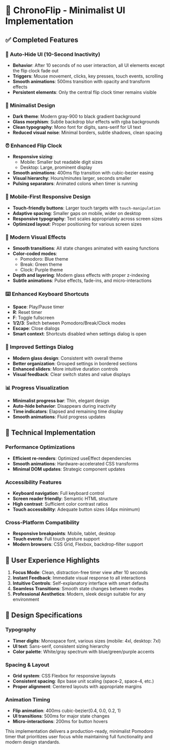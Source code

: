 # 🎨 ChronoFlip - Minimalist UI Implementation

## ✅ **Completed Features**

### **🔄 Auto-Hide UI (10-Second Inactivity)**
- **Behavior**: After 10 seconds of no user interaction, all UI elements except the flip clock fade out
- **Triggers**: Mouse movement, clicks, key presses, touch events, scrolling
- **Smooth animations**: 500ms transition with opacity and transform effects
- **Persistent elements**: Only the central flip clock timer remains visible

### **🎯 Minimalist Design**
- **Dark theme**: Modern gray-900 to black gradient background
- **Glass morphism**: Subtle backdrop blur effects with rgba backgrounds
- **Clean typography**: Mono font for digits, sans-serif for UI text
- **Reduced visual noise**: Minimal borders, subtle shadows, clean spacing

### **⏰ Enhanced Flip Clock**
- **Responsive sizing**: 
  - Mobile: Smaller but readable digit sizes
  - Desktop: Large, prominent display
- **Smooth animations**: 400ms flip transition with cubic-bezier easing
- **Visual hierarchy**: Hours/minutes larger, seconds smaller
- **Pulsing separators**: Animated colons when timer is running

### **📱 Mobile-First Responsive Design**
- **Touch-friendly buttons**: Larger touch targets with `touch-manipulation`
- **Adaptive spacing**: Smaller gaps on mobile, wider on desktop
- **Responsive typography**: Text scales appropriately across screen sizes
- **Optimized layout**: Proper positioning for various screen sizes

### **🎨 Modern Visual Effects**
- **Smooth transitions**: All state changes animated with easing functions
- **Color-coded modes**: 
  - Pomodoro: Blue theme
  - Break: Green theme  
  - Clock: Purple theme
- **Depth and layering**: Modern glass effects with proper z-indexing
- **Subtle animations**: Pulse effects, fade-ins, and micro-interactions

### **⌨️ Enhanced Keyboard Shortcuts**
- **Space**: Play/Pause timer
- **R**: Reset timer
- **F**: Toggle fullscreen
- **1/2/3**: Switch between Pomodoro/Break/Clock modes
- **Escape**: Close dialogs
- **Smart context**: Shortcuts disabled when settings dialog is open

### **🔧 Improved Settings Dialog**
- **Modern glass design**: Consistent with overall theme
- **Better organization**: Grouped settings in bordered sections
- **Enhanced sliders**: More intuitive duration controls
- **Visual feedback**: Clear switch states and value displays

### **📊 Progress Visualization**
- **Minimalist progress bar**: Thin, elegant design
- **Auto-hide behavior**: Disappears during inactivity
- **Time indicators**: Elapsed and remaining time display
- **Smooth animations**: Fluid progress updates

## **🚀 Technical Implementation**

### **Performance Optimizations**
- **Efficient re-renders**: Optimized useEffect dependencies
- **Smooth animations**: Hardware-accelerated CSS transforms
- **Minimal DOM updates**: Strategic component updates

### **Accessibility Features**
- **Keyboard navigation**: Full keyboard control
- **Screen reader friendly**: Semantic HTML structure
- **High contrast**: Sufficient color contrast ratios
- **Touch accessibility**: Adequate button sizes (44px minimum)

### **Cross-Platform Compatibility**
- **Responsive breakpoints**: Mobile, tablet, desktop
- **Touch events**: Full touch gesture support
- **Modern browsers**: CSS Grid, Flexbox, backdrop-filter support

## **🎯 User Experience Highlights**

1. **Focus Mode**: Clean, distraction-free timer view after 10 seconds
2. **Instant Feedback**: Immediate visual response to all interactions
3. **Intuitive Controls**: Self-explanatory interface with smart defaults
4. **Seamless Transitions**: Smooth state changes between modes
5. **Professional Aesthetics**: Modern, sleek design suitable for any environment

## **📐 Design Specifications**

### **Typography**
- **Timer digits**: Monospace font, various sizes (mobile: 4xl, desktop: 7xl)
- **UI text**: Sans-serif, consistent sizing hierarchy
- **Color palette**: White/gray spectrum with blue/green/purple accents

### **Spacing & Layout**
- **Grid system**: CSS Flexbox for responsive layouts
- **Consistent spacing**: 8px base unit scaling (space-2, space-4, etc.)
- **Proper alignment**: Centered layouts with appropriate margins

### **Animation Timing**
- **Flip animation**: 400ms cubic-bezier(0.4, 0.0, 0.2, 1)
- **UI transitions**: 500ms for major state changes
- **Micro-interactions**: 200ms for button hovers

This implementation delivers a production-ready, minimalist Pomodoro timer that prioritizes user focus while maintaining full functionality and modern design standards.
